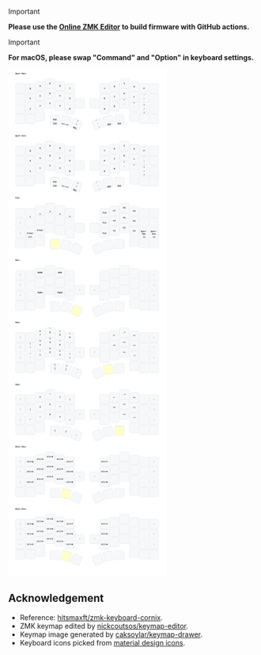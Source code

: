 > [!IMPORTANT]
>
> **Please use the [Online ZMK Editor](https://nickcoutsos.github.io/keymap-editor) to build firmware with GitHub actions.**

> [!IMPORTANT]
>
> **For macOS, please swap "Command" and "Option" in keyboard settings.**

<img src="keymap-drawer/cornix.svg" >

## Acknowledgement

- Reference: [hitsmaxft/zmk-keyboard-cornix](https://github.com/hitsmaxft/zmk-keyboard-cornix).
- ZMK keymap edited by [nickcoutsos/keymap-editor](https://github.com/nickcoutsos/keymap-editor).
- Keymap image generated by [caksoylar/keymap-drawer](https://github.com/caksoylar/keymap-drawer).
- Keyboard icons picked from [material design icons](https://pictogrammers.com/library/mdi/).
